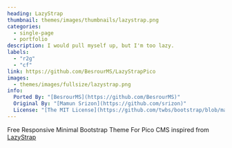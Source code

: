 ```yaml
---
heading: LazyStrap
thumbnail: themes/images/thumbnails/lazystrap.png
categories:
  - single-page
  - portfolio
description: I would pull myself up, but I'm too lazy.
labels:
  - "r2g"
  - "cf"
link: https://github.com/BesrourMS/LazyStrapPico
images:
  - themes/images/fullsize/lazystrap.png
info:
  Ported By: "[BesrourMS](https://github.com/BesrourMS)"
  Original By: "[Mamun Srizon](https://github.com/srizon)"
  License: "[The MIT License](https://github.com/twbs/bootstrap/blob/main/LICENSE)"
---
```


Free Responsive Minimal Bootstrap Theme For Pico CMS inspired from [LazyStrap](https://github.com/srizon/LazyStrap)
